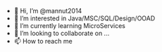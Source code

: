 - 👋 Hi, I’m @mannut2014
- 👀 I’m interested in Java/MSC/SQL/Design/OOAD
- 🌱 I’m currently learning MicroServices
- 💞️ I’m looking to collaborate on ...
- 📫 How to reach me 

<!---
mannut2014/mannut2014 is a ✨ special ✨ repository because its `README.md` (this file) appears on your GitHub profile.
You can click the Preview link to take a look at your changes.
--->

